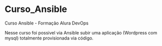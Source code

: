 # Curso_Ansible
Curso Ansible - Formação Alura DevOps

Nesse curso foi possivel via Ansible subir uma aplicação (Wordpress com mysql) totalmente provisionada via código.
